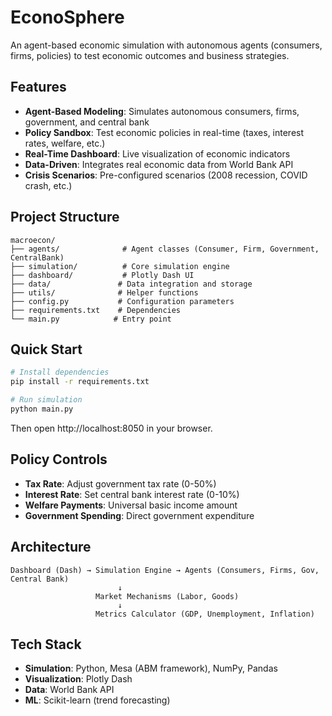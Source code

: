 # EconoSphere

An agent-based economic simulation with autonomous agents (consumers, firms, policies) to test economic outcomes and business strategies.

## Features

- **Agent-Based Modeling**: Simulates autonomous consumers, firms, government, and central bank
- **Policy Sandbox**: Test economic policies in real-time (taxes, interest rates, welfare, etc.)
- **Real-Time Dashboard**: Live visualization of economic indicators
- **Data-Driven**: Integrates real economic data from World Bank API
- **Crisis Scenarios**: Pre-configured scenarios (2008 recession, COVID crash, etc.)

## Project Structure

```
macroecon/
├── agents/              # Agent classes (Consumer, Firm, Government, CentralBank)
├── simulation/          # Core simulation engine
├── dashboard/           # Plotly Dash UI
├── data/               # Data integration and storage
├── utils/              # Helper functions
├── config.py           # Configuration parameters
├── requirements.txt    # Dependencies
└── main.py            # Entry point
```

## Quick Start

```bash
# Install dependencies
pip install -r requirements.txt

# Run simulation
python main.py
```

Then open http://localhost:8050 in your browser.

## Policy Controls

- **Tax Rate**: Adjust government tax rate (0-50%)
- **Interest Rate**: Set central bank interest rate (0-10%)
- **Welfare Payments**: Universal basic income amount
- **Government Spending**: Direct government expenditure

## Architecture

```
Dashboard (Dash) → Simulation Engine → Agents (Consumers, Firms, Gov, Central Bank)
                        ↓
                   Market Mechanisms (Labor, Goods)
                        ↓
                   Metrics Calculator (GDP, Unemployment, Inflation)
```

## Tech Stack

- **Simulation**: Python, Mesa (ABM framework), NumPy, Pandas
- **Visualization**: Plotly Dash
- **Data**: World Bank API
- **ML**: Scikit-learn (trend forecasting)
